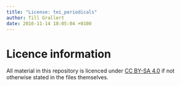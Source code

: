 ```yaml
---
title: "License: tei_periodicals"
author: Till Grallert
date: 2016-11-14 18:05:04 +0100
---
```


# Licence information

All material in this repository is licenced under [CC BY-SA 4.0](http://creativecommons.org/licenses/by-sa/4.0/) if not otherwise stated in the files themselves.
